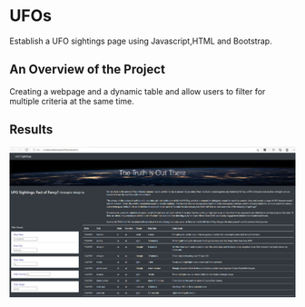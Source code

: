 # **UFOs**

Establish a UFO sightings page using Javascript,HTML and Bootstrap.


## **An Overview of the Project**

Creating a webpage and a dynamic table and allow users to filter for multiple criteria at the same time.


## **Results**


![](images/ufo.png)
